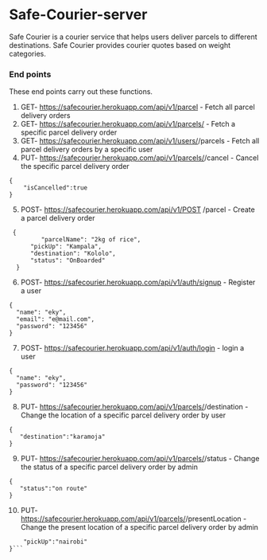 # Safe-Courier-server
Safe Courier is a courier service that helps users deliver parcels to different destinations. Safe
Courier provides courier quotes based on weight categories.

### End points
These end points carry out these functions.
1. GET- https://safecourier.herokuapp.com/api/v1/parcel  - Fetch all parcel delivery orders
2. GET- https://safecourier.herokuapp.com/api/v1/parcels/<parcelId>  - Fetch a specific parcel delivery order
3. GET- https://safecourier.herokuapp.com/api/v1/users/<userId>/parcels   - Fetch all parcel delivery orders by a specific user
4. PUT- https://safecourier.herokuapp.com/api/v1/parcels/<parcelId>/cancel - Cancel the specific parcel delivery order
  ```
  {
      "isCancelled":true
  }
  ```
5. POST- https://safecourier.herokuapp.com/api/v1/POST /parcel - Create a parcel delivery order
  ```
   {
           "parcelName": "2kg of rice",
        "pickUp": "Kampala",
        "destination": "Kololo",
        "status": "OnBoarded"
    }
  ```
6. POST- https://safecourier.herokuapp.com/api/v1/auth/signup - Register a user
  ```
  {
    "name": "eky",
    "email": "e@mail.com",
    "password": "123456"
}
 ```
 7. POST- https://safecourier.herokuapp.com/api/v1/auth/login - login a user  
  ```
  {
    "name": "eky",
    "password": "123456"
}
  ```
8. PUT- https://safecourier.herokuapp.com/api/v1/parcels/<parcelId>/destination - Change the location of a specific parcel delivery order by user
  ```
  {
     "destination":"karamoja"
}
  ```
9. PUT-  https://safecourier.herokuapp.com/api/v1/parcels/<parcelId>/status - Change the status of a specific parcel delivery order by admin
  ```
  {
     "status":"on route"
}
  ```
10. PUT- https://safecourier.herokuapp.com/api/v1/parcels/<parcelId>/presentLocation - Change the present location of a specific parcel delivery order by admin
 ``` {
     "pickUp":"nairobi"
}```
